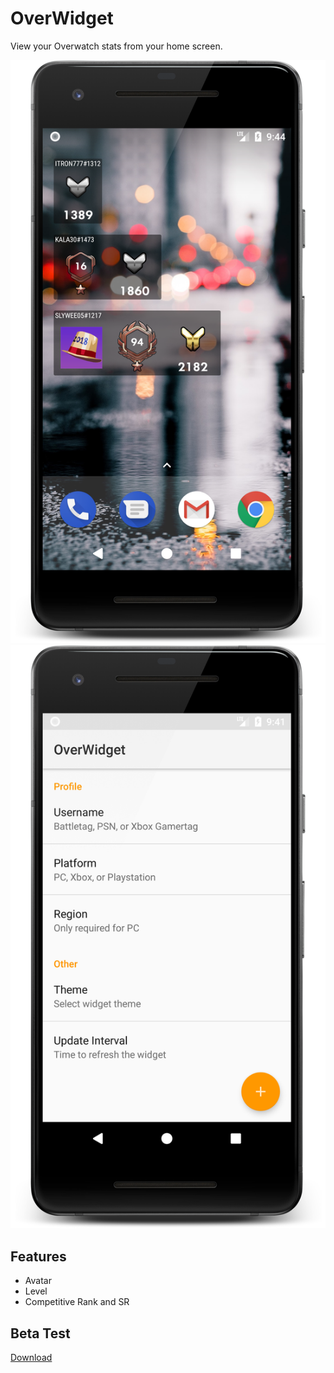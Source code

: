 # OverWidget
View your Overwatch stats from your home screen.

![](/assets/img/homescreen_screenshot.png) ![](/assets/img/configure_screenshot.png)

## Features
- Avatar
- Level
- Competitive Rank and SR

## Beta Test
[Download](https://github.com/Kala30/OverWidget/releases)
